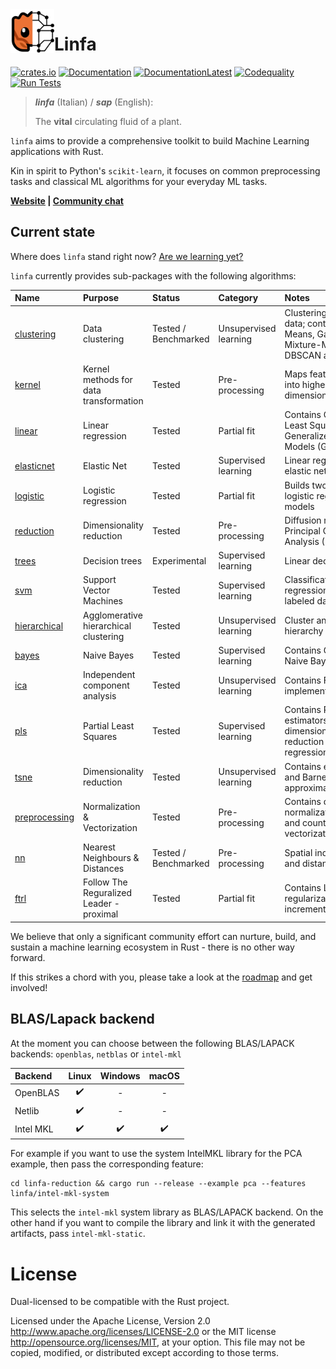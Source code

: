 <img align="left" src="./mascot.svg" width="70px" height="70px" alt="Linfa mascot icon">

# Linfa

[![crates.io](https://img.shields.io/crates/v/linfa.svg)](https://crates.io/crates/linfa)
[![Documentation](https://docs.rs/linfa/badge.svg)](https://docs.rs/linfa)
[![DocumentationLatest](https://img.shields.io/badge/docs-latest-blue)](https://rust-ml.github.io/linfa/rustdocs/linfa/)
[![Codequality](https://github.com/rust-ml/linfa/workflows/Codequality%20Lints/badge.svg)](https://github.com/rust-ml/linfa/actions?query=workflow%3A%22Codequality+Lints%22)
[![Run Tests](https://github.com/rust-ml/linfa/workflows/Run%20Tests/badge.svg)](https://github.com/rust-ml/linfa/actions?query=workflow%3A%22Run+Tests%22)

> _**linfa**_ (Italian) / _**sap**_ (English):
> 
> The **vital** circulating fluid of a plant.


`linfa` aims to provide a comprehensive toolkit to build Machine Learning applications with Rust.

Kin in spirit to Python's `scikit-learn`, it focuses on common preprocessing tasks and classical ML algorithms for your everyday ML tasks.

<strong>
    <a href="https://rust-ml.github.io/linfa/">Website</a> | <a href="https://rust-ml.zulipchat.com">Community chat</a>
</strong>

## Current state

Where does `linfa` stand right now? [Are we learning yet?](http://www.arewelearningyet.com/)

`linfa` currently provides sub-packages with the following algorithms: 


| Name                                             | Purpose                                  | Status | Category | Notes                                                                                     | 
|:-------------------------------------------------|:-----------------------------------------| :---| :--- |:------------------------------------------------------------------------------------------| 
| [clustering](algorithms/linfa-clustering/)       | Data clustering                          | Tested / Benchmarked  | Unsupervised learning | Clustering of unlabeled data; contains K-Means, Gaussian-Mixture-Model, DBSCAN and OPTICS | 
| [kernel](algorithms/linfa-kernel/)               | Kernel methods for data transformation   | Tested  | Pre-processing | Maps feature vector into higher-dimensional space                                         | 
| [linear](algorithms/linfa-linear/)               | Linear regression                        | Tested  | Partial fit | Contains Ordinary Least Squares (OLS), Generalized Linear Models (GLM)                    | 
| [elasticnet](algorithms/linfa-elasticnet/)       | Elastic Net                              | Tested | Supervised learning | Linear regression with elastic net constraints                                            |
| [logistic](algorithms/linfa-logistic/)           | Logistic regression                      | Tested  | Partial fit | Builds two-class logistic regression models                                               
| [reduction](algorithms/linfa-reduction/)         | Dimensionality reduction                 | Tested | Pre-processing | Diffusion mapping and Principal Component Analysis (PCA)                                  |
| [trees](algorithms/linfa-trees/)                 | Decision trees                           | Experimental  | Supervised learning | Linear decision trees                                                                     
| [svm](algorithms/linfa-svm/)                     | Support Vector Machines                  | Tested  | Supervised learning | Classification or regression analysis of labeled datasets                                 | 
| [hierarchical](algorithms/linfa-hierarchical/)   | Agglomerative hierarchical clustering    | Tested | Unsupervised learning | Cluster and build hierarchy of clusters                                                   |
| [bayes](algorithms/linfa-bayes/)                 | Naive Bayes                              | Tested | Supervised learning | Contains Gaussian Naive Bayes                                                             |
| [ica](algorithms/linfa-ica/)                     | Independent component analysis           | Tested | Unsupervised learning | Contains FastICA implementation                                                           |
| [pls](algorithms/linfa-pls/)                     | Partial Least Squares                    | Tested | Supervised learning | Contains PLS estimators for dimensionality reduction and regression                       |
| [tsne](algorithms/linfa-tsne/)                   | Dimensionality reduction                 | Tested | Unsupervised learning | Contains exact solution and Barnes-Hut approximation t-SNE                                |
| [preprocessing](algorithms/linfa-preprocessing/) | Normalization & Vectorization            | Tested | Pre-processing | Contains data normalization/whitening and count vectorization/tf-idf                      |
| [nn](algorithms/linfa-nn/)                       | Nearest Neighbours & Distances           | Tested / Benchmarked | Pre-processing | Spatial index structures and distance functions                                           |
| [ftrl](algorithms/linfa-ftrl/)                   | Follow The Reguralized Leader - proximal | Tested  | Partial fit | Contains L1 and L2 regularization. Possible incremental update                            | 

We believe that only a significant community effort can nurture, build, and sustain a machine learning ecosystem in Rust - there is no other way forward.

If this strikes a chord with you, please take a look at the [roadmap](https://github.com/rust-ml/linfa/issues/7) and get involved!

## BLAS/Lapack backend

At the moment you can choose between the following BLAS/LAPACK backends: `openblas`, `netblas` or `intel-mkl`

|Backend  | Linux | Windows | macOS |
|:--------|:-----:|:-------:|:-----:|
|OpenBLAS |✔️      |-        |-      |
|Netlib   |✔️      |-        |-      |
|Intel MKL|✔️      |✔️        |✔️      |

For example if you want to use the system IntelMKL library for the PCA example, then pass the corresponding feature:
```
cd linfa-reduction && cargo run --release --example pca --features linfa/intel-mkl-system
```
This selects the `intel-mkl` system library as BLAS/LAPACK backend. On the other hand if you want to compile the library and link it with the generated artifacts, pass `intel-mkl-static`.

# License
Dual-licensed to be compatible with the Rust project.

Licensed under the Apache License, Version 2.0 http://www.apache.org/licenses/LICENSE-2.0 or the MIT license http://opensource.org/licenses/MIT, at your option. This file may not be copied, modified, or distributed except according to those terms.
